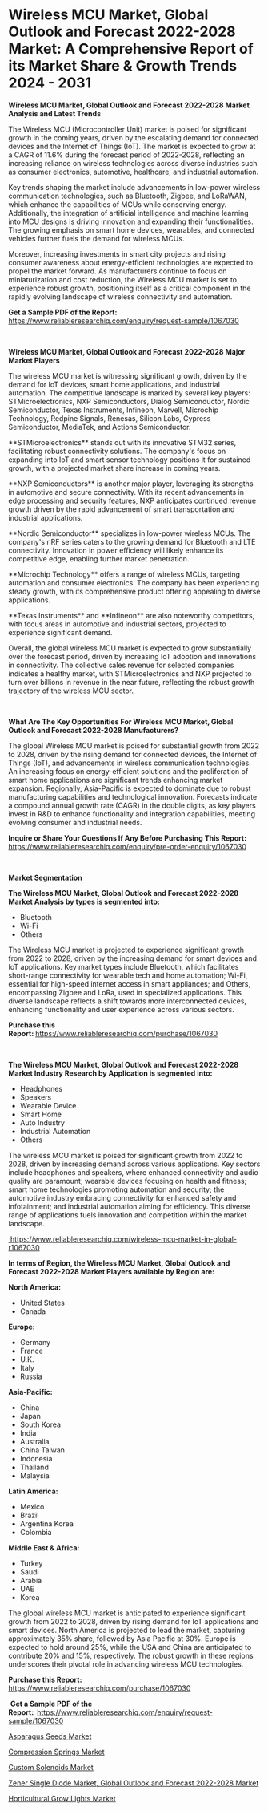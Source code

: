 <p><h1>Wireless MCU Market, Global Outlook and Forecast 2022-2028 Market: A Comprehensive Report of its Market Share & Growth Trends 2024 - 2031</h1></p><p><strong>Wireless MCU Market, Global Outlook and Forecast 2022-2028 Market Analysis and Latest Trends</strong></p>
<p><p>The Wireless MCU (Microcontroller Unit) market is poised for significant growth in the coming years, driven by the escalating demand for connected devices and the Internet of Things (IoT). The market is expected to grow at a CAGR of 11.6% during the forecast period of 2022-2028, reflecting an increasing reliance on wireless technologies across diverse industries such as consumer electronics, automotive, healthcare, and industrial automation. </p><p>Key trends shaping the market include advancements in low-power wireless communication technologies, such as Bluetooth, Zigbee, and LoRaWAN, which enhance the capabilities of MCUs while conserving energy. Additionally, the integration of artificial intelligence and machine learning into MCU designs is driving innovation and expanding their functionalities. The growing emphasis on smart home devices, wearables, and connected vehicles further fuels the demand for wireless MCUs. </p><p>Moreover, increasing investments in smart city projects and rising consumer awareness about energy-efficient technologies are expected to propel the market forward. As manufacturers continue to focus on miniaturization and cost reduction, the Wireless MCU market is set to experience robust growth, positioning itself as a critical component in the rapidly evolving landscape of wireless connectivity and automation.</p></p>
<p><strong>Get a Sample PDF of the Report:&nbsp;</strong> <a href="https://www.reliableresearchiq.com/enquiry/request-sample/1067030">https://www.reliableresearchiq.com/enquiry/request-sample/1067030</a></p>
<p>&nbsp;</p>
<p><strong>Wireless MCU Market, Global Outlook and Forecast 2022-2028 Major Market Players</strong></p>
<p><p>The wireless MCU market is witnessing significant growth, driven by the demand for IoT devices, smart home applications, and industrial automation. The competitive landscape is marked by several key players: STMicroelectronics, NXP Semiconductors, Dialog Semiconductor, Nordic Semiconductor, Texas Instruments, Infineon, Marvell, Microchip Technology, Redpine Signals, Renesas, Silicon Labs, Cypress Semiconductor, MediaTek, and Actions Semiconductor.</p><p>**STMicroelectronics** stands out with its innovative STM32 series, facilitating robust connectivity solutions. The company's focus on expanding into IoT and smart sensor technology positions it for sustained growth, with a projected market share increase in coming years.</p><p>**NXP Semiconductors** is another major player, leveraging its strengths in automotive and secure connectivity. With its recent advancements in edge processing and security features, NXP anticipates continued revenue growth driven by the rapid advancement of smart transportation and industrial applications.</p><p>**Nordic Semiconductor** specializes in low-power wireless MCUs. The company's nRF series caters to the growing demand for Bluetooth and LTE connectivity. Innovation in power efficiency will likely enhance its competitive edge, enabling further market penetration.</p><p>**Microchip Technology** offers a range of wireless MCUs, targeting automation and consumer electronics. The company has been experiencing steady growth, with its comprehensive product offering appealing to diverse applications.</p><p>**Texas Instruments** and **Infineon** are also noteworthy competitors, with focus areas in automotive and industrial sectors, projected to experience significant demand.</p><p>Overall, the global wireless MCU market is expected to grow substantially over the forecast period, driven by increasing IoT adoption and innovations in connectivity. The collective sales revenue for selected companies indicates a healthy market, with STMicroelectronics and NXP projected to turn over billions in revenue in the near future, reflecting the robust growth trajectory of the wireless MCU sector.</p></p>
<p>&nbsp;</p>
<p><strong>What Are The Key Opportunities For Wireless MCU Market, Global Outlook and Forecast 2022-2028 Manufacturers?</strong></p>
<p><p>The global Wireless MCU market is poised for substantial growth from 2022 to 2028, driven by the rising demand for connected devices, the Internet of Things (IoT), and advancements in wireless communication technologies. An increasing focus on energy-efficient solutions and the proliferation of smart home applications are significant trends enhancing market expansion. Regionally, Asia-Pacific is expected to dominate due to robust manufacturing capabilities and technological innovation. Forecasts indicate a compound annual growth rate (CAGR) in the double digits, as key players invest in R&D to enhance functionality and integration capabilities, meeting evolving consumer and industrial needs.</p></p>
<p><strong>Inquire or Share Your Questions If Any Before Purchasing This Report:</strong> <a href="https://www.reliableresearchiq.com/enquiry/pre-order-enquiry/1067030">https://www.reliableresearchiq.com/enquiry/pre-order-enquiry/1067030</a></p>
<p>&nbsp;</p>
<p><strong>Market Segmentation</strong></p>
<p><strong>The Wireless MCU Market, Global Outlook and Forecast 2022-2028 Market Analysis by types is segmented into:</strong></p>
<p><ul><li>Bluetooth</li><li>Wi-Fi</li><li>Others</li></ul></p>
<p><p>The Wireless MCU market is projected to experience significant growth from 2022 to 2028, driven by the increasing demand for smart devices and IoT applications. Key market types include Bluetooth, which facilitates short-range connectivity for wearable tech and home automation; Wi-Fi, essential for high-speed internet access in smart appliances; and Others, encompassing Zigbee and LoRa, used in specialized applications. This diverse landscape reflects a shift towards more interconnected devices, enhancing functionality and user experience across various sectors.</p></p>
<p><strong>Purchase this Report:&nbsp;</strong><a href="https://www.reliableresearchiq.com/purchase/1067030">https://www.reliableresearchiq.com/purchase/1067030</a></p>
<p>&nbsp;</p>
<p><strong>The Wireless MCU Market, Global Outlook and Forecast 2022-2028 Market Industry Research by Application is segmented into:</strong></p>
<p><ul><li>Headphones</li><li>Speakers</li><li>Wearable Device</li><li>Smart Home</li><li>Auto Industry</li><li>Industrial Automation</li><li>Others</li></ul></p>
<p><p>The wireless MCU market is poised for significant growth from 2022 to 2028, driven by increasing demand across various applications. Key sectors include headphones and speakers, where enhanced connectivity and audio quality are paramount; wearable devices focusing on health and fitness; smart home technologies promoting automation and security; the automotive industry embracing connectivity for enhanced safety and infotainment; and industrial automation aiming for efficiency. This diverse range of applications fuels innovation and competition within the market landscape.</p></p>
<p><a href="https://www.reliableresearchiq.com/wireless-mcu-market-in-global-r1067030">&nbsp;https://www.reliableresearchiq.com/wireless-mcu-market-in-global-r1067030</a></p>
<p><strong>In terms of Region, the Wireless MCU Market, Global Outlook and Forecast 2022-2028 Market Players available by Region are:</strong></p>
<p>
    <p> <strong> North America: </strong>
        <ul>
            <li>United States</li>
            <li>Canada</li>
        </ul>
        </p> 
    <p> <strong> Europe: </strong>
        <ul>
            <li>Germany</li>
            <li>France</li>
            <li>U.K.</li>
            <li>Italy</li>
            <li>Russia</li>
        </ul>
        </p> 
    <p> <strong> Asia-Pacific: </strong>
        <ul>
            <li>China</li>
            <li>Japan</li>
            <li>South Korea</li>
            <li>India</li>
            <li>Australia</li>
            <li>China Taiwan</li>
            <li>Indonesia</li>
            <li>Thailand</li>
            <li>Malaysia</li>
        </ul>
        </p> 
    <p> <strong> Latin America: </strong>
        <ul>
            <li>Mexico</li>
            <li>Brazil</li>
            <li>Argentina Korea</li>
            <li>Colombia</li>
        </ul>
        </p> 
    <p> <strong> Middle East & Africa: </strong>
        <ul>
            <li>Turkey</li>
            <li>Saudi</li>
            <li>Arabia</li>
            <li>UAE</li>
            <li>Korea</li>
        </ul>
    </p>
    </p>
<p><p>The global wireless MCU market is anticipated to experience significant growth from 2022 to 2028, driven by rising demand for IoT applications and smart devices. North America is projected to lead the market, capturing approximately 35% share, followed by Asia Pacific at 30%. Europe is expected to hold around 25%, while the USA and China are anticipated to contribute 20% and 15%, respectively. The robust growth in these regions underscores their pivotal role in advancing wireless MCU technologies.</p></p>
<p><strong>Purchase this Report: </strong><a href="https://www.reliableresearchiq.com/purchase/1067030">https://www.reliableresearchiq.com/purchase/1067030</a></p>
<p>&nbsp;<strong>Get a Sample PDF of the Report:&nbsp;&nbsp;</strong><a href="https://www.reliableresearchiq.com/enquiry/request-sample/1067030">https://www.reliableresearchiq.com/enquiry/request-sample/1067030</a></p>
<p><strong></strong></p>
<p><p><a href="https://www.linkedin.com/pulse/asparagus-seeds-market-overview-regional-outlook-competitive-0qqwe?trackingId=9d5zEvMIRyespNedl6YPsg%3D%3D">Asparagus Seeds Market</a></p><p><a href="https://medium.com/@ransomohns1948/the-compression-springs-market-insights-report-offers-an-in-depth-and-thorough-analysis-of-the-88b505602630">Compression Springs Market</a></p><p><a href="https://medium.com/@ransomohns1948/the-comprehensive-custom-solenoids-market-research-report-is-essential-for-understanding-current-08b93bc04b17">Custom Solenoids Market</a></p><p><a href="https://github.com/NathanColeman327/Market-Research-Report-List-1/blob/main/zener-single-diode-market-global-outlook-and-forecast-2022-2028-market.md">Zener Single Diode Market, Global Outlook and Forecast 2022-2028 Market</a></p><p><a href="https://www.linkedin.com/pulse/driving-factors-behind-horticultural-grow-lights-market-tsgee?trackingId=2arvH%2FhpTlu9Q7Y60PMDPg%3D%3D">Horticultural Grow Lights Market</a></p></p>
